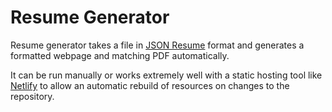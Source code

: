 # Resume Generator

Resume generator takes a file in [JSON Resume](https://jsonresume.org/) format and generates a formatted webpage and matching PDF automatically.

It can be run manually or works extremely well with a static hosting tool like [Netlify](https://www.netlify.com/) to allow an automatic rebuild of resources on changes to the repository.
